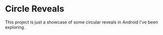 # Circle Reveals

This project is just a showcase of some circular reveals in Android I've been exploring.
